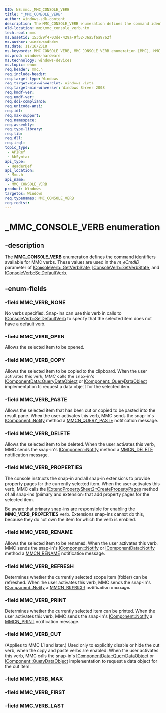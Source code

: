 ```yaml
---
UID: NE:mmc._MMC_CONSOLE_VERB
title: "_MMC_CONSOLE_VERB"
author: windows-sdk-content
description: The MMC_CONSOLE_VERB enumeration defines the command identifiers available for MMC verbs. These values are used in the m_eCmdID parameter of IConsoleVerb::GetVerbState, IConsoleVerb::SetVerbState, and IConsoleVerb::SetDefaultVerb.
old-location: mmc\mmc_console_verb.htm
tech.root: mmc
ms.assetid: 153d89f4-03de-429a-9f52-36a5f6a9762f
ms.author: windowssdkdev
ms.date: 11/16/2018
ms.keywords: MMC_CONSOLE_VERB, MMC_CONSOLE_VERB enumeration [MMC], MMC_VERB_COPY, MMC_VERB_CUT, MMC_VERB_DELETE, MMC_VERB_NONE, MMC_VERB_OPEN, MMC_VERB_PASTE, MMC_VERB_PRINT, MMC_VERB_PROPERTIES, MMC_VERB_REFRESH, MMC_VERB_RENAME, _MMC_CONSOLE_VERB, _slate_mmc_console_verb, mmc.mmc_console_verb, mmc/MMC_CONSOLE_VERB, mmc/MMC_VERB_COPY, mmc/MMC_VERB_CUT, mmc/MMC_VERB_DELETE, mmc/MMC_VERB_NONE, mmc/MMC_VERB_OPEN, mmc/MMC_VERB_PASTE, mmc/MMC_VERB_PRINT, mmc/MMC_VERB_PROPERTIES, mmc/MMC_VERB_REFRESH, mmc/MMC_VERB_RENAME
ms.prod: windows-hardware
ms.technology: windows-devices
ms.topic: enum
req.header: mmc.h
req.include-header: 
req.target-type: Windows
req.target-min-winverclnt: Windows Vista
req.target-min-winversvr: Windows Server 2008
req.kmdf-ver: 
req.umdf-ver: 
req.ddi-compliance: 
req.unicode-ansi: 
req.idl: 
req.max-support: 
req.namespace: 
req.assembly: 
req.type-library: 
req.lib: 
req.dll: 
req.irql: 
topic_type:
 - APIRef
 - kbSyntax
api_type:
 - HeaderDef
api_location:
 - Mmc.h
api_name:
 - MMC_CONSOLE_VERB
product: Windows
targetos: Windows
req.typenames: MMC_CONSOLE_VERB
req.redist: 
---
```


# _MMC_CONSOLE_VERB enumeration


## -description


The 
<b>MMC_CONSOLE_VERB</b> enumeration defines the command identifiers available for MMC verbs. These values are used in the <i>m_eCmdID</i> parameter of 
<a href="https://msdn.microsoft.com/86388a22-5156-45e9-a601-33b7c5ca15f3">IConsoleVerb::GetVerbState</a>, 
<a href="https://msdn.microsoft.com/55cf5f73-a113-430e-be16-d7a88abe15b6">IConsoleVerb::SetVerbState</a>, and 
<a href="https://msdn.microsoft.com/099a5cd7-b1c8-45c0-a109-7e78d1b6ee98">IConsoleVerb::SetDefaultVerb</a>.


## -enum-fields




### -field MMC_VERB_NONE

No verbs specified. Snap-ins can use this verb in calls to 
<a href="https://msdn.microsoft.com/099a5cd7-b1c8-45c0-a109-7e78d1b6ee98">IConsoleVerb::SetDefaultVerb</a> to specify that the selected item does not have a default verb.


### -field MMC_VERB_OPEN

Allows the selected item to be opened.


### -field MMC_VERB_COPY

Allows the selected item to be copied to the clipboard. When the user activates this verb, MMC calls the snap-in's <a href="https://msdn.microsoft.com/567d068e-5447-438c-9719-93227807263a">IComponentData::QueryDataObject</a> or <a href="https://msdn.microsoft.com/5bdbd321-4245-4c73-9071-1a9bc3853ba5">IComponent::QueryDataObject</a> implementation to request a data object for the selected item.


### -field MMC_VERB_PASTE

Allows the selected item that has been cut or copied to be pasted into the result pane. When the user activates this verb, MMC sends the snap-in's <a href="https://msdn.microsoft.com/38c3b31f-356c-46cf-904a-98241c0f199f">IComponent::Notify</a> method a <a href="https://msdn.microsoft.com/19259852-be87-40f6-8475-26f7cc232db6">MMCN_QUERY_PASTE</a> notification message.


### -field MMC_VERB_DELETE

Allows the selected item to be deleted. When the user activates this verb, MMC sends the snap-in's <a href="https://msdn.microsoft.com/38c3b31f-356c-46cf-904a-98241c0f199f">IComponent::Notify</a> method a <a href="https://msdn.microsoft.com/eaf6c7de-2b02-4563-9392-588a74c9d744">MMCN_DELETE</a> notification message.


### -field MMC_VERB_PROPERTIES

The console instructs the snap-in and all snap-in extensions to provide property pages for the currently selected item. When the user activates this verb, MMC calls the <a href="https://msdn.microsoft.com/14c4f088-ad94-48a1-8c6d-a199b2938074">IExtendPropertySheet2::CreatePropertyPages</a> method of all snap-ins (primary and extension) that add property pages for the selected item.

Be aware that primary snap-ins are responsible for enabling the <b>MMC_VERB_PROPERTIES</b> verb. Extensions snap-ins cannot do this, because they do not own the item for which the verb is enabled.


### -field MMC_VERB_RENAME

Allows the selected item to be renamed. When the user activates this verb, MMC sends the snap-in's <a href="https://msdn.microsoft.com/38c3b31f-356c-46cf-904a-98241c0f199f">IComponent::Notify</a> or <a href="https://msdn.microsoft.com/8679396e-23d0-4418-987a-c72b1508e7b9">IComponentData::Notify</a> method a <a href="https://msdn.microsoft.com/1a77e563-e469-466e-b61a-e127dfb19c1a">MMCN_RENAME</a> notification message.


### -field MMC_VERB_REFRESH

Determines whether the currently selected scope item (folder) can be refreshed. When the user activates this verb, MMC sends the snap-in's <a href="https://msdn.microsoft.com/38c3b31f-356c-46cf-904a-98241c0f199f">IComponent::Notify</a> a <a href="https://msdn.microsoft.com/c39d99f7-7e80-4bad-8494-41f7f28c83a3">MMCN_REFRESH</a> notification message.


### -field MMC_VERB_PRINT

Determines whether the currently selected item can be printed. When the user activates this verb, MMC sends the snap-in's <a href="https://msdn.microsoft.com/38c3b31f-356c-46cf-904a-98241c0f199f">IComponent::Notify</a> a <a href="https://msdn.microsoft.com/74814817-f93b-476f-a477-e6b65ed229bb">MMCN_PRINT</a> notification message.


### -field MMC_VERB_CUT

(Applies to MMC 1.1 and later.) Used only to explicitly disable or hide the cut verb, when the copy and paste verbs are enabled. When the user activates this verb, MMC calls the snap-in's <a href="https://msdn.microsoft.com/567d068e-5447-438c-9719-93227807263a">IComponentData::QueryDataObject</a> or <a href="https://msdn.microsoft.com/5bdbd321-4245-4c73-9071-1a9bc3853ba5">IComponent::QueryDataObject</a> implementation to request a data object for the cut item.


### -field MMC_VERB_MAX


### -field MMC_VERB_FIRST


### -field MMC_VERB_LAST



